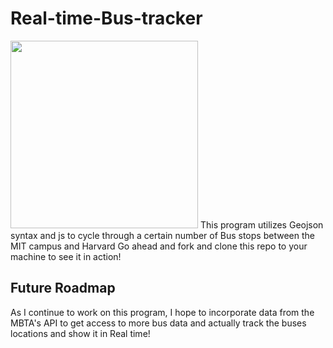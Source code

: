 # Real-time-Bus-tracker
<img src="Pacman1.png" width="300">
This program utilizes Geojson syntax and js to cycle through a certain number of Bus stops between the MIT campus and Harvard
Go ahead and fork and clone this repo to your machine to see it in action!
<h2> Future Roadmap </h2>
<p> As I continue to work on this program, I hope to incorporate data from the MBTA's API to get access to more bus data and actually track the buses locations and show it in Real time! </p>
